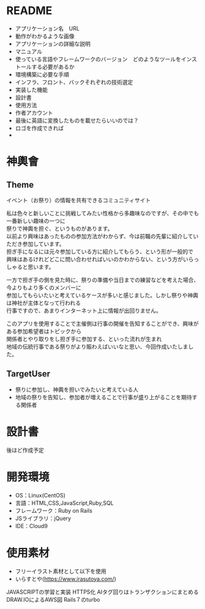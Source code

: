 # README

* アプリケーション名　URL
* 動作がわかるような画像
* アプリケーションの詳細な説明
* マニュアル
* 使っている言語やフレームワークのバージョン　どのようなツールをインストールする必要があるか
* 環境構築に必要な手順
* インフラ、フロント、バックそれぞれの技術選定
* 実装した機能
* 設計書
* 使用方法
* 作者アカウント
* 最後に英語に変換したものを載せたらいいのでは？
* ロゴを作成できれば
* 
# 神輿會
## Theme
イベント（お祭り）の情報を共有できるコミュニティサイト

私は色々と新しいことに挑戦してみたい性格から多趣味なのですが、その中でも一番新しい趣味の一つに  
祭りで神輿を担ぐ、というものがあります。  
以前より興味はあったものの参加方法がわからず、今は前職の先輩に紹介していただき参加しています。  
担ぎ手になるには元々参加している方に紹介してもらう、という形が一般的で  
興味はあるけれどどこに問い合わせればいいのかわからない、という方がいらっしゃると思います。

一方で担ぎ手の側を見た時に、祭りの準備や当日までの練習などを考えた場合、今よりもより多くのメンバーに  
参加してもらいたいと考えているケースが多いと感じました。しかし祭りや神輿は神社が主体となって行われる  
行事ですので、あまりインターネット上に情報が出回りません。

このアプリを使用することで主催側は行事の開催を告知することができ、興味がある参加希望者はトピックから  
関係者とやり取りをし担ぎ手に参加する、といった流れが生まれ  
地域の伝統行事である祭りがより賑わえばいいなと思い、今回作成いたしました。

## TargetUser
* 祭りに参加し、神輿を担いでみたいと考えている人
* 地域の祭りを告知し、参加者が増えることで行事が盛り上がることを期待する関係者
# 設計書
後ほど作成予定
# 開発環境
* OS：Linux(CentOS)
* 言語：HTML,CSS,JavaScript,Ruby,SQL
* フレームワーク：Ruby on Rails
* JSライブラリ：jQuery
* IDE：Cloud9
# 使用素材
* フリーイラスト素材として以下を使用
* いらすとや(https://www.irasutoya.com/)

JAVASCRIPTの学習と実装
HTTPS化
AIタグ回りはトランザクションにまとめる
DRAW.IOによるAWS図
Rails７のturbo
